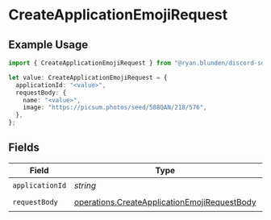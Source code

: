 # CreateApplicationEmojiRequest

## Example Usage

```typescript
import { CreateApplicationEmojiRequest } from "@ryan.blunden/discord-sdk/models/operations";

let value: CreateApplicationEmojiRequest = {
  applicationId: "<value>",
  requestBody: {
    name: "<value>",
    image: "https://picsum.photos/seed/588QAN/218/576",
  },
};
```

## Fields

| Field                                                                                                        | Type                                                                                                         | Required                                                                                                     | Description                                                                                                  |
| ------------------------------------------------------------------------------------------------------------ | ------------------------------------------------------------------------------------------------------------ | ------------------------------------------------------------------------------------------------------------ | ------------------------------------------------------------------------------------------------------------ |
| `applicationId`                                                                                              | *string*                                                                                                     | :heavy_check_mark:                                                                                           | N/A                                                                                                          |
| `requestBody`                                                                                                | [operations.CreateApplicationEmojiRequestBody](../../models/operations/createapplicationemojirequestbody.md) | :heavy_check_mark:                                                                                           | N/A                                                                                                          |
